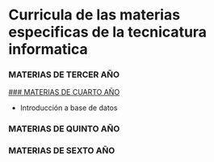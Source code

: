 # Curricula  de las materias especificas de la tecnicatura informatica

### MATERIAS DE TERCER AÑO

[### MATERIAS DE CUARTO AÑO](https://github.com/matiexe/TECINFPATH/tree/master/CUARTO)
* Introducción a base de datos

### MATERIAS DE QUINTO AÑO

### MATERIAS DE SEXTO AÑO 